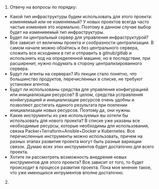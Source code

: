 1. Отвечу на вопросы по порядку:
  * Какой тип инфраструктуры будем использовать для этого проекта: изменяемый или не изменяемый? У новых проектов всегда часто частые изменеия это нормально. Поэтому в данном случае выбор будет на изменияемый тип инфраструктуры.
  * Будет ли центральный сервер для управления инфраструктурой? Все зависит от величины проекта и сообразности централизации. В самом начале можно обойтись и без центрального сервера, сложить все исходники в гит и отправить в gitnub/gitlab и использнять код на определенной машине, но в последствии, при расширенит, нужно подумать в сторону централизированного сервера.
  * Будут ли агенты на серверах? Из лекции стало понятно, что большинство продуктов, перечисленных в списке, не требуют установки агентов.
  * Будут ли использованы средства для управления конфигурацией или инициализации ресурсов? В целом, средства усправления конйигурацией и инициализацие ресурсов очень удобны и позволяют достигать единого результата при поялении инициализации новых ресурсов. Поэтому да, они нужны.
  * Какие инструменты из уже используемых вы хотели бы использовать для нового проекта? В списке уже указаны все необходимые ресурсы, которые необходимы для использования, связка Packer+Terraform+Ansible+Docker и Kubernetes. Все перечисленные инструменты можно использовать, причем на разных этапах развития проекта могут быть разные вариации связок. Думаю всех этих инструментов будет достаточно для всего проекта.
  * Хотите ли рассмотреть возможность внедрения новых инструментов для этого проекта? Все зависит от того, то будет происходит в процессе развития проекта. Пока мое мнение такое, что уже имеющихся интрументов вполне достаточно.
2. 
